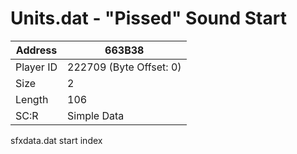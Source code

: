 #  Units.dat - "Pissed" Sound Start
Address   | 663B38
----------|-------------
Player ID | 222709 (Byte Offset: 0)
Size 	  | 2
Length 	  | 106
SC:R      | Simple Data

sfxdata.dat start index
